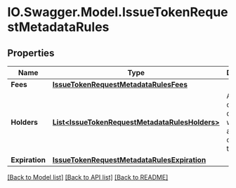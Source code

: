 # IO.Swagger.Model.IssueTokenRequestMetadataRules
## Properties

Name | Type | Description | Notes
------------ | ------------- | ------------- | -------------
**Fees** | [**IssueTokenRequestMetadataRulesFees**](IssueTokenRequestMetadataRulesFees.md) |  | [optional] 
**Holders** | [**List&lt;IssueTokenRequestMetadataRulesHolders&gt;**](IssueTokenRequestMetadataRulesHolders.md) | Array of objects describing what addresses can hold the token | [optional] 
**Expiration** | [**IssueTokenRequestMetadataRulesExpiration**](IssueTokenRequestMetadataRulesExpiration.md) |  | [optional] 

[[Back to Model list]](../README.md#documentation-for-models) [[Back to API list]](../README.md#documentation-for-api-endpoints) [[Back to README]](../README.md)


